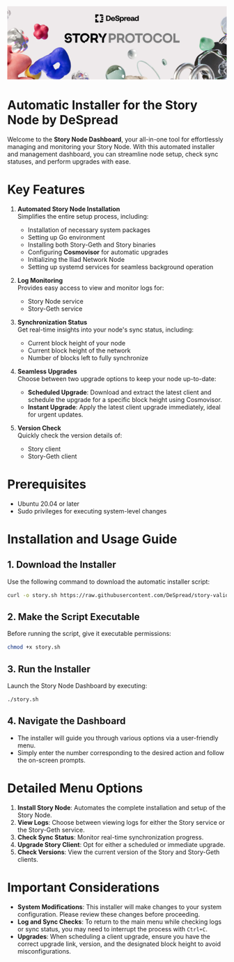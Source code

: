![Story Protocol DeSpread Banner](https://raw.githubusercontent.com/DeSpread/story-validator/refs/heads/main/story-validators-race/wave-2/despread.jpg)
# Automatic Installer for the Story Node by DeSpread

Welcome to the **Story Node Dashboard**, your all-in-one tool for effortlessly managing and monitoring your Story Node. With this automated installer and management dashboard, you can streamline node setup, check sync statuses, and perform upgrades with ease.

# Key Features

1. **Automated Story Node Installation**  
   Simplifies the entire setup process, including:
    - Installation of necessary system packages
    - Setting up Go environment
    - Installing both Story-Geth and Story binaries
    - Configuring **Cosmovisor** for automatic upgrades
    - Initializing the Iliad Network Node
    - Setting up systemd services for seamless background operation

2. **Log Monitoring**  
   Provides easy access to view and monitor logs for:
    - Story Node service
    - Story-Geth service

3. **Synchronization Status**  
   Get real-time insights into your node's sync status, including:
    - Current block height of your node
    - Current block height of the network
    - Number of blocks left to fully synchronize

4. **Seamless Upgrades**  
   Choose between two upgrade options to keep your node up-to-date:
    - **Scheduled Upgrade**: Download and extract the latest client and schedule the upgrade for a specific block height using Cosmovisor.
    - **Instant Upgrade**: Apply the latest client upgrade immediately, ideal for urgent updates.

5. **Version Check**  
   Quickly check the version details of:
    - Story client
    - Story-Geth client

# Prerequisites

- Ubuntu 20.04 or later
- Sudo privileges for executing system-level changes

# Installation and Usage Guide

## 1. Download the Installer

Use the following command to download the automatic installer script:
   ```bash
   curl -o story.sh https://raw.githubusercontent.com/DeSpread/story-validator/refs/heads/main/story-validators-race/wave-2/story-automatic-installer.sh
   ```

## 2. Make the Script Executable

Before running the script, give it executable permissions:
   ```bash
   chmod +x story.sh
   ```

## 3. Run the Installer

Launch the Story Node Dashboard by executing:
   ```bash
   ./story.sh
   ```

## 4. Navigate the Dashboard

- The installer will guide you through various options via a user-friendly menu.
- Simply enter the number corresponding to the desired action and follow the on-screen prompts.

# Detailed Menu Options

1. **Install Story Node**: Automates the complete installation and setup of the Story Node.
2. **View Logs**: Choose between viewing logs for either the Story service or the Story-Geth service.
3. **Check Sync Status**: Monitor real-time synchronization progress.
4. **Upgrade Story Client**: Opt for either a scheduled or immediate upgrade.
5. **Check Versions**: View the current version of the Story and Story-Geth clients.

# Important Considerations

- **System Modifications**: This installer will make changes to your system configuration. Please review these changes before proceeding.
- **Log and Sync Checks**: To return to the main menu while checking logs or sync status, you may need to interrupt the process with `Ctrl+C`.
- **Upgrades**: When scheduling a client upgrade, ensure you have the correct upgrade link, version, and the designated block height to avoid misconfigurations.
